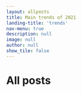 ```yaml
---
layout: allposts
title: Main trends of 2021
landing-title: 'trends'
nav-menu: true
description: null
image: null
author: null
show_tile: false
---
```


<h1>All posts</h1>
